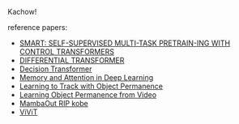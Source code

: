 Kachow!

reference papers:
 - [SMART: SELF-SUPERVISED MULTI-TASK PRETRAIN-ING WITH CONTROL TRANSFORMERS](https://arxiv.org/pdf/2301.09816)
 - [DIFFERENTIAL TRANSFORMER](https://arxiv.org/pdf/2410.05258)
 - [Decision Transformer](https://arxiv.org/pdf/2106.01345)
 - [Memory and Attention in Deep Learning](https://arxiv.org/pdf/2107.01390)
 - [Learning to Track with Object Permanence](https://openaccess.thecvf.com/content/ICCV2021/papers/Tokmakov_Learning_To_Track_With_Object_Permanence_ICCV_2021_paper.pdf)
 - [Learning Object Permanence from Video](https://www.ecva.net/papers/eccv_2020/papers_ECCV/papers/123610035.pdf)
 - [MambaOut RIP kobe](https://arxiv.org/pdf/2405.07992)
 - [ViViT](https://arxiv.org/pdf/2103.15691)
